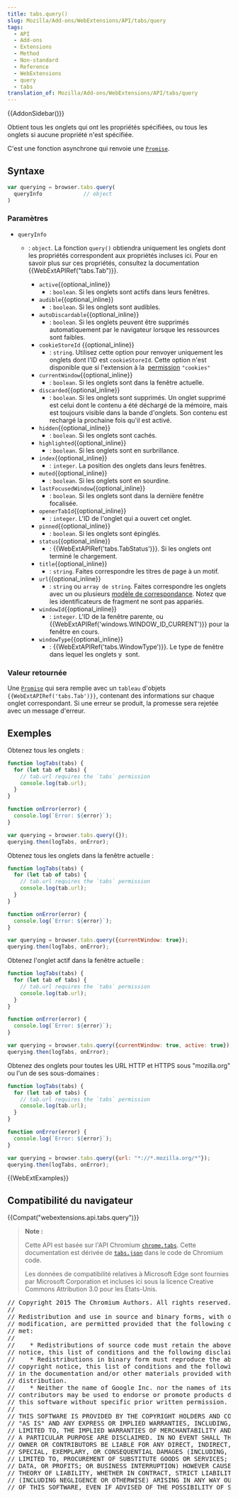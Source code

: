 ```yaml
---
title: tabs.query()
slug: Mozilla/Add-ons/WebExtensions/API/tabs/query
tags:
  - API
  - Add-ons
  - Extensions
  - Method
  - Non-standard
  - Reference
  - WebExtensions
  - query
  - tabs
translation_of: Mozilla/Add-ons/WebExtensions/API/tabs/query
---
```

{{AddonSidebar()}}

Obtient tous les onglets qui ont les propriétés spécifiées, ou tous les onglets si aucune propriété n'est spécifiée.

C'est une fonction asynchrone qui renvoie une [`Promise`](/fr/docs/Web/JavaScript/Reference/Objets_globaux/Promise).

## Syntaxe

```js
var querying = browser.tabs.query(
  queryInfo             // object
)
```

### Paramètres

- `queryInfo`

  - : `object`. La fonction `query()` obtiendra uniquement les onglets dont les propriétés correspondent aux propriétés incluses ici. Pour en savoir plus sur ces propriétés, consultez la documentation {{WebExtAPIRef("tabs.Tab")}}.

    - `active`{{optional_inline}}
      - : `boolean`. Si les onglets sont actifs dans leurs fenêtres.
    - `audible`{{optional_inline}}
      - : `boolean`. Si les onglets sont audibles.
    - `autoDiscardable`{{optional_inline}}
      - : `boolean`. Si les onglets peuvent être supprimés automatiquement par le navigateur lorsque les ressources sont faibles.
    - `cookieStoreId` {{optional_inline}}
      - : `string`. Utilisez cette option pour renvoyer uniquement les onglets dont l'ID est `cookieStoreId`. Cette option n'est disponible que si l'extension à la  [permission](/fr/Add-ons/WebExtensions/manifest.json/permissions) `"cookies"`
    - `currentWindow`{{optional_inline}}
      - : `boolean`. Si les onglets sont dans la fenêtre actuelle.
    - `discarded`{{optional_inline}}
      - : `boolean`. Si les onglets sont supprimés. Un onglet supprimé est celui dont le contenu a été déchargé de la mémoire, mais est toujours visible dans la bande d'onglets. Son contenu est rechargé la prochaine fois qu'il est activé.
    - `hidden`{{optional_inline}}
      - : `boolean`. Si les onglets sont cachés.
    - `highlighted`{{optional_inline}}
      - : `boolean`. Si les onglets sont en surbrillance.
    - `index`{{optional_inline}}
      - : `integer`. La position des onglets dans leurs fenêtres.
    - `muted`{{optional_inline}}
      - : `boolean`. Si les onglets sont en sourdine.
    - `lastFocusedWindow`{{optional_inline}}
      - : `boolean`. Si les onglets sont dans la dernière fenêtre focalisée.
    - `openerTabId`{{optional_inline}}
      - : `integer`. L'ID de l'onglet qui a ouvert cet onglet.
    - `pinned`{{optional_inline}}
      - : `boolean`. Si les onglets sont épinglés.
    - `status`{{optional_inline}}
      - : {{WebExtAPIRef('tabs.TabStatus')}}. Si les onglets ont terminé le chargement.
    - `title`{{optional_inline}}
      - : `string`. Faites correspondre les titres de page à un motif.
    - `url`{{optional_inline}}
      - : `string` ou `array de string`. Faites correspondre les onglets avec un ou plusieurs [modèle de correspondance](/fr/Add-ons/WebExtensions/Match_patterns). Notez que les identificateurs de fragment ne sont pas appariés.
    - `windowId`{{optional_inline}}
      - : `integer`. L'ID de la fenêtre parente, ou  {{WebExtAPIRef('windows.WINDOW_ID_CURRENT')}} pour la fenêtre en cours.
    - `windowType`{{optional_inline}}
      - : {{WebExtAPIRef('tabs.WindowType')}}. Le type de fenêtre dans lequel les onglets y  sont.

### Valeur retournée

Une [`Promise`](/fr/docs/Web/JavaScript/Reference/Objets_globaux/Promise) qui sera remplie avec un `tableau` d'objets `{{WebExtAPIRef('tabs.Tab')}}`, contenant des informations sur chaque onglet correspondant. Si une erreur se produit, la promesse sera rejetée avec un message d'erreur.

## Exemples

Obtenez tous les onglets :

```js
function logTabs(tabs) {
  for (let tab of tabs) {
    // tab.url requires the `tabs` permission
    console.log(tab.url);
  }
}

function onError(error) {
  console.log(`Error: ${error}`);
}

var querying = browser.tabs.query({});
querying.then(logTabs, onError);
```

Obtenez tous les onglets dans la fenêtre actuelle :

```js
function logTabs(tabs) {
  for (let tab of tabs) {
    // tab.url requires the `tabs` permission
    console.log(tab.url);
  }
}

function onError(error) {
  console.log(`Error: ${error}`);
}

var querying = browser.tabs.query({currentWindow: true});
querying.then(logTabs, onError);
```

Obtenez l'onglet actif dans la fenêtre actuelle :

```js
function logTabs(tabs) {
  for (let tab of tabs) {
    // tab.url requires the `tabs` permission
    console.log(tab.url);
  }
}

function onError(error) {
  console.log(`Error: ${error}`);
}

var querying = browser.tabs.query({currentWindow: true, active: true});
querying.then(logTabs, onError);
```

Obtenez des onglets pour toutes les URL HTTP et HTTPS sous "mozilla.org" ou l'un de ses sous-domaines :

```js
function logTabs(tabs) {
  for (let tab of tabs) {
    // tab.url requires the `tabs` permission
    console.log(tab.url);
  }
}

function onError(error) {
  console.log(`Error: ${error}`);
}

var querying = browser.tabs.query({url: "*://*.mozilla.org/*"});
querying.then(logTabs, onError);
```

{{WebExtExamples}}

## Compatibilité du navigateur

{{Compat("webextensions.api.tabs.query")}}

> **Note :**
>
> Cette API est basée sur l'API Chromium [`chrome.tabs`](https://developer.chrome.com/extensions/tabs#method-executeScript). Cette documentation est dérivée de [`tabs.json`](https://chromium.googlesource.com/chromium/src/+/master/chrome/common/extensions/api/tabs.json) dans le code de Chromium code.
>
> Les données de compatibilité relatives à Microsoft Edge sont fournies par Microsoft Corporation et incluses ici sous la licence Creative Commons Attribution 3.0 pour les États-Unis.

<div class="hidden"><pre>// Copyright 2015 The Chromium Authors. All rights reserved.
//
// Redistribution and use in source and binary forms, with or without
// modification, are permitted provided that the following conditions are
// met:
//
//    * Redistributions of source code must retain the above copyright
// notice, this list of conditions and the following disclaimer.
//    * Redistributions in binary form must reproduce the above
// copyright notice, this list of conditions and the following disclaimer
// in the documentation and/or other materials provided with the
// distribution.
//    * Neither the name of Google Inc. nor the names of its
// contributors may be used to endorse or promote products derived from
// this software without specific prior written permission.
//
// THIS SOFTWARE IS PROVIDED BY THE COPYRIGHT HOLDERS AND CONTRIBUTORS
// "AS IS" AND ANY EXPRESS OR IMPLIED WARRANTIES, INCLUDING, BUT NOT
// LIMITED TO, THE IMPLIED WARRANTIES OF MERCHANTABILITY AND FITNESS FOR
// A PARTICULAR PURPOSE ARE DISCLAIMED. IN NO EVENT SHALL THE COPYRIGHT
// OWNER OR CONTRIBUTORS BE LIABLE FOR ANY DIRECT, INDIRECT, INCIDENTAL,
// SPECIAL, EXEMPLARY, OR CONSEQUENTIAL DAMAGES (INCLUDING, BUT NOT
// LIMITED TO, PROCUREMENT OF SUBSTITUTE GOODS OR SERVICES; LOSS OF USE,
// DATA, OR PROFITS; OR BUSINESS INTERRUPTION) HOWEVER CAUSED AND ON ANY
// THEORY OF LIABILITY, WHETHER IN CONTRACT, STRICT LIABILITY, OR TORT
// (INCLUDING NEGLIGENCE OR OTHERWISE) ARISING IN ANY WAY OUT OF THE USE
// OF THIS SOFTWARE, EVEN IF ADVISED OF THE POSSIBILITY OF SUCH DAMAGE.
</pre></div>
